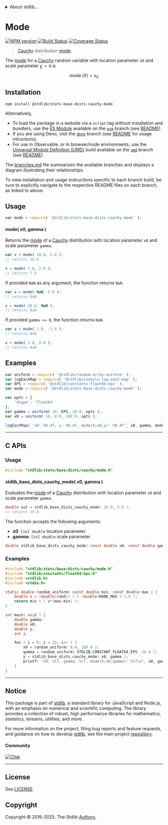 <!--

@license Apache-2.0

Copyright (c) 2018 The Stdlib Authors.

Licensed under the Apache License, Version 2.0 (the "License");
you may not use this file except in compliance with the License.
You may obtain a copy of the License at

   http://www.apache.org/licenses/LICENSE-2.0

Unless required by applicable law or agreed to in writing, software
distributed under the License is distributed on an "AS IS" BASIS,
WITHOUT WARRANTIES OR CONDITIONS OF ANY KIND, either express or implied.
See the License for the specific language governing permissions and
limitations under the License.

-->


<details>
  <summary>
    About stdlib...
  </summary>
  <p>We believe in a future in which the web is a preferred environment for numerical computation. To help realize this future, we've built stdlib. stdlib is a standard library, with an emphasis on numerical and scientific computation, written in JavaScript (and C) for execution in browsers and in Node.js.</p>
  <p>The library is fully decomposable, being architected in such a way that you can swap out and mix and match APIs and functionality to cater to your exact preferences and use cases.</p>
  <p>When you use stdlib, you can be absolutely certain that you are using the most thorough, rigorous, well-written, studied, documented, tested, measured, and high-quality code out there.</p>
  <p>To join us in bringing numerical computing to the web, get started by checking us out on <a href="https://github.com/stdlib-js/stdlib">GitHub</a>, and please consider <a href="https://opencollective.com/stdlib">financially supporting stdlib</a>. We greatly appreciate your continued support!</p>
</details>

# Mode

[![NPM version][npm-image]][npm-url] [![Build Status][test-image]][test-url] [![Coverage Status][coverage-image]][coverage-url] <!-- [![dependencies][dependencies-image]][dependencies-url] -->

> [Cauchy][cauchy-distribution] distribution [mode][mode].

<!-- Section to include introductory text. Make sure to keep an empty line after the intro `section` element and another before the `/section` close. -->

<section class="intro">

The [mode][mode] for a [Cauchy][cauchy-distribution] random variable with location parameter `x0` and scale parameter `Ɣ > 0` is

<!-- <equation class="equation" label="eq:cauchy_mode" align="center" raw="\operatorname{mode}\left( X \right) = x_0" alt="Mode for a Cauchy distribution."> -->

```math
\mathop{\mathrm{mode}}\left( X \right) = x_0
```

<!-- <div class="equation" align="center" data-raw-text="\operatorname{mode}\left( X \right) = x_0" data-equation="eq:cauchy_mode">
    <img src="https://cdn.jsdelivr.net/gh/stdlib-js/stdlib@51534079fef45e990850102147e8945fb023d1d0/lib/node_modules/@stdlib/stats/base/dists/cauchy/mode/docs/img/equation_cauchy_mode.svg" alt="Mode for a Cauchy distribution.">
    <br>
</div> -->

<!-- </equation> -->

</section>

<!-- /.intro -->

<!-- Package usage documentation. -->

<section class="installation">

## Installation

```bash
npm install @stdlib/stats-base-dists-cauchy-mode
```

Alternatively,

-   To load the package in a website via a `script` tag without installation and bundlers, use the [ES Module][es-module] available on the [`esm`][esm-url] branch (see [README][esm-readme]).
-   If you are using Deno, visit the [`deno`][deno-url] branch (see [README][deno-readme] for usage intructions).
-   For use in Observable, or in browser/node environments, use the [Universal Module Definition (UMD)][umd] build available on the [`umd`][umd-url] branch (see [README][umd-readme]).

The [branches.md][branches-url] file summarizes the available branches and displays a diagram illustrating their relationships.

To view installation and usage instructions specific to each branch build, be sure to explicitly navigate to the respective README files on each branch, as linked to above.

</section>

<section class="usage">

## Usage

```javascript
var mode = require( '@stdlib/stats-base-dists-cauchy-mode' );
```

#### mode( x0, gamma )

Returns the [mode][mode] of a [Cauchy][cauchy-distribution] distribution with location parameter `x0` and scale parameter `gamma`.

```javascript
var v = mode( 10.0, 5.0 );
// returns 10.0

v = mode( 7.0, 2.0 );
// returns 7.0
```

If provided `NaN` as any argument, the function returns `NaN`.

```javascript
var v = mode( NaN, 5.0 );
// returns NaN

v = mode( 20.0, NaN );
// returns NaN
```

If provided `gamma <= 0`, the function returns `NaN`.

```javascript
var v = mode( 1.0, -1.0 );
// returns NaN

v = mode( 1.0, 0.0 );
// returns NaN
```

</section>

<!-- /.usage -->

<!-- Package usage notes. Make sure to keep an empty line after the `section` element and another before the `/section` close. -->

<section class="notes">

</section>

<!-- /.notes -->

<!-- Package usage examples. -->

<section class="examples">

## Examples

<!-- eslint no-undef: "error" -->

```javascript
var uniform = require( '@stdlib/random-array-uniform' );
var logEachMap = require( '@stdlib/console-log-each-map' );
var EPS = require( '@stdlib/constants-float64-eps' );
var mode = require( '@stdlib/stats-base-dists-cauchy-mode' );

var opts = {
    'dtype': 'float64'
};
var gamma = uniform( 10, EPS, 10.0, opts );
var x0 = uniform( 10, 0.0, 100.0, opts );

logEachMap( 'x0: %0.4f, γ: %0.4f, mode(X;x0,γ): %0.4f', x0, gamma, mode );
```

</section>

<!-- /.examples -->

<!-- C interface documentation. -->

* * *

<section class="c">

## C APIs

<!-- Section to include introductory text. Make sure to keep an empty line after the intro `section` element and another before the `/section` close. -->

<section class="intro">

</section>

<!-- /.intro -->

<!-- C usage documentation. -->

<section class="usage">

### Usage

```c
#include "stdlib/stats/base/dists/cauchy/mode.h"
```

#### stdlib_base_dists_cauchy_mode( x0, gamma )

Evaluates the [mode][mode] of a [Cauchy][cauchy-distribution] distribution with location parameter `x0` and scale parameter `gamma`.

```c
double out = stdlib_base_dists_cauchy_mode( 10.0, 5.0 );
// returns 10.0
```

The function accepts the following arguments:

-   **x0**: `[in] double` location parameter.
-   **gamma**: `[in] double` scale parameter.

```c
double stdlib_base_dists_cauchy_mode( const double x0, const double gamma );
```

</section>

<!-- /.usage -->

<!-- C API usage notes. Make sure to keep an empty line after the `section` element and another before the `/section` close. -->

<section class="notes">

</section>

<!-- /.notes -->

<!-- C API usage examples. -->

<section class="examples">

### Examples

```c
#include "stdlib/stats/base/dists/cauchy/mode.h"
#include "stdlib/constants/float64/eps.h"
#include <stdlib.h>
#include <stdio.h>

static double random_uniform( const double min, const double max ) {
    double v = (double)rand() / ( (double)RAND_MAX + 1.0 );
    return min + ( v*(max-min) );
}

int main( void ) {
    double gamma;
    double x0;
    double y;
    int i;

    for ( i = 0; i < 25; i++ ) {
        x0 = random_uniform( 0.0, 100.0 );
        gamma = random_uniform( STDLIB_CONSTANT_FLOAT64_EPS, 10.0 );
        y = stdlib_base_dists_cauchy_mode( x0, gamma );
        printf( "x0: %lf, gamma: %lf, mode(X;x0,gamma): %lf\n", x0, gamma, y );
    }
}
```

</section>

<!-- /.examples -->

</section>

<!-- /.c -->

<!-- Section to include cited references. If references are included, add a horizontal rule *before* the section. Make sure to keep an empty line after the `section` element and another before the `/section` close. -->

<section class="references">

</section>

<!-- /.references -->

<!-- Section for related `stdlib` packages. Do not manually edit this section, as it is automatically populated. -->

<section class="related">

</section>

<!-- /.related -->

<!-- Section for all links. Make sure to keep an empty line after the `section` element and another before the `/section` close. -->


<section class="main-repo" >

* * *

## Notice

This package is part of [stdlib][stdlib], a standard library for JavaScript and Node.js, with an emphasis on numerical and scientific computing. The library provides a collection of robust, high performance libraries for mathematics, statistics, streams, utilities, and more.

For more information on the project, filing bug reports and feature requests, and guidance on how to develop [stdlib][stdlib], see the main project [repository][stdlib].

#### Community

[![Chat][chat-image]][chat-url]

---

## License

See [LICENSE][stdlib-license].


## Copyright

Copyright &copy; 2016-2025. The Stdlib [Authors][stdlib-authors].

</section>

<!-- /.stdlib -->

<!-- Section for all links. Make sure to keep an empty line after the `section` element and another before the `/section` close. -->

<section class="links">

[npm-image]: http://img.shields.io/npm/v/@stdlib/stats-base-dists-cauchy-mode.svg
[npm-url]: https://npmjs.org/package/@stdlib/stats-base-dists-cauchy-mode

[test-image]: https://github.com/stdlib-js/stats-base-dists-cauchy-mode/actions/workflows/test.yml/badge.svg?branch=main
[test-url]: https://github.com/stdlib-js/stats-base-dists-cauchy-mode/actions/workflows/test.yml?query=branch:main

[coverage-image]: https://img.shields.io/codecov/c/github/stdlib-js/stats-base-dists-cauchy-mode/main.svg
[coverage-url]: https://codecov.io/github/stdlib-js/stats-base-dists-cauchy-mode?branch=main

<!--

[dependencies-image]: https://img.shields.io/david/stdlib-js/stats-base-dists-cauchy-mode.svg
[dependencies-url]: https://david-dm.org/stdlib-js/stats-base-dists-cauchy-mode/main

-->

[chat-image]: https://img.shields.io/gitter/room/stdlib-js/stdlib.svg
[chat-url]: https://app.gitter.im/#/room/#stdlib-js_stdlib:gitter.im

[stdlib]: https://github.com/stdlib-js/stdlib

[stdlib-authors]: https://github.com/stdlib-js/stdlib/graphs/contributors

[umd]: https://github.com/umdjs/umd
[es-module]: https://developer.mozilla.org/en-US/docs/Web/JavaScript/Guide/Modules

[deno-url]: https://github.com/stdlib-js/stats-base-dists-cauchy-mode/tree/deno
[deno-readme]: https://github.com/stdlib-js/stats-base-dists-cauchy-mode/blob/deno/README.md
[umd-url]: https://github.com/stdlib-js/stats-base-dists-cauchy-mode/tree/umd
[umd-readme]: https://github.com/stdlib-js/stats-base-dists-cauchy-mode/blob/umd/README.md
[esm-url]: https://github.com/stdlib-js/stats-base-dists-cauchy-mode/tree/esm
[esm-readme]: https://github.com/stdlib-js/stats-base-dists-cauchy-mode/blob/esm/README.md
[branches-url]: https://github.com/stdlib-js/stats-base-dists-cauchy-mode/blob/main/branches.md

[stdlib-license]: https://raw.githubusercontent.com/stdlib-js/stats-base-dists-cauchy-mode/main/LICENSE

[cauchy-distribution]: https://en.wikipedia.org/wiki/Cauchy_distribution

[mode]: https://en.wikipedia.org/wiki/Mode_%28statistics%29

</section>

<!-- /.links -->
